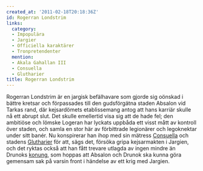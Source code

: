 ```yaml
---
created_at: '2011-02-18T20:18:36Z'
id: Rogerran Londstrim
links:
  category:
  - Impopulära
  - Jargier
  - Officiella karaktärer
  - Tronpretendenter
  mention:
  - Akala Gahallan III
  - Consuella
  - Glutharier
title: Rogerran Londstrim
---
```


Rogerran Londstrim är en jargisk befälhavare som gjorde sig oönskad i bättre kretsar och förpassades
till den gudsförgätna staden Absalon vid Tarkas rand, där kejsardömets etablissemang antog att hans
karriär skulle nå ett abrupt slut. Det skulle emellertid visa sig att de hade fel; den ambitiöse och
lömske Logeran har lyckats uppbåda ett visst mått av kontroll över staden, och samla en stor här av
förbittrade legionärer och legoknektar under sitt banér. Nu konspirerar han ihop med sin mätress
[Consuella] och stadens [Glutharier] för att, sägs det, försöka gripa kejsarmakten i Jargien, och
det ryktas också att han fått trevare utlagda av ingen mindre än Drunoks [konung], som hoppas att
Absalon och Drunok ska kunna göra gemensam sak på varsin front i händelse av ett krig med Jargien.

  [Consuella]: Consuella
  [Glutharier]: Glutharier
  [konung]: Akala_Gahallan_III